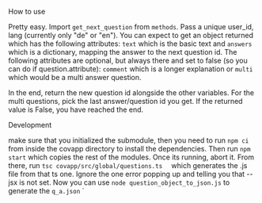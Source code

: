 How to use

Pretty easy. Import `get_next_question` from `methods`. Pass a unique user_id, lang (currently only "de" or "en"). You can expect to get an object returned which has the following attributes: `text` which is the basic text and `answers` which is a dictionary, mapping the answer to the next question id. The following attributes are optional, but always there and set to false (so you can do if question.attribute): `comment` which is a longer explanation or `multi` which would be a multi answer question.

In the end, return the new question id alongside the other variables. For the multi questions, pick the last answer/question id you get. If the returned value is False, you have reached the end.

Development

make sure that you initialized the submodule, then you need to run `npm ci` from inside the covapp directory to install the dependencies. Then run `npm start` which copies the rest of the modules. Once its running, abort it. From there, run `tsc covapp/src/global/questions.ts 
` which generates the .js file from that ts one. Ignore the one error popping up and telling you that --jsx is not set. Now you can use `node question_object_to_json.js` to generate the `q_a.json`
`